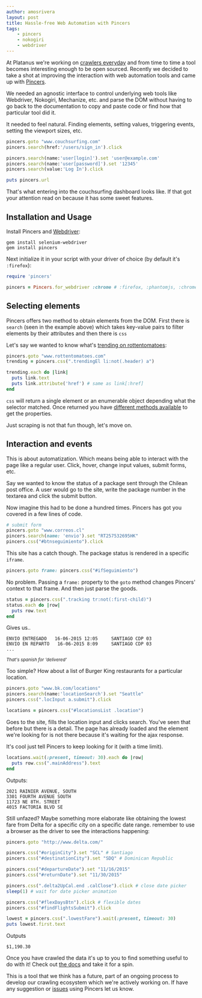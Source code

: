 ```yaml
---
author: amosrivera
layout: post
title: Hassle-free Web Automation with Pincers
tags:
    - pincers
    - nokogiri
    - webdriver
---
```


At Platanus we're working on [crawlers everyday](https://github.com/platanus/crabfarm-gem) and from time to time a tool becomes interesting enough to be open sourced. Recently we decided to take a shot at improving the interaction with web automation tools and came up with [Pincers](http://github.com/platanus/pincers).

We needed an agnostic interface to control underlying web tools like Webdriver, Nokogiri, Mechanize, etc. and parse the DOM without having to go back to the documentation to copy and paste code or find how that particular tool did it.

It needed to feel natural. Finding elements, setting values, triggering events, setting the viewport sizes, etc.

```ruby
pincers.goto "www.couchsurfing.com"
pincers.search(href:'/users/sign_in').click

pincers.search(name:'user[login]').set 'user@example.com'
pincers.search(name:'user[password]').set '12345'
pincers.search(value:'Log In').click

puts pincers.url
```

That's what entering into the couchsurfing dashboard looks like. If that got your attention read on because it has some sweet features.

## Installation and Usage

Install Pincers and [Webdriver](https://rubygems.org/gems/selenium-webdriver):
```
gem install selenium-webdriver
gem install pincers
```

Next initialize it in your script with your driver of choice (by default it's `:firefox`):
```ruby
require 'pincers'

pincers = Pincers.for_webdriver :chrome # :firefox, :phantomjs, :chrome
```

## Selecting elements

Pincers offers two method to obtain elements from the DOM. First there is `search` (seen in the example above) which takes key-value pairs to filter elements by their attributes and then there is `css`  

Let's say we wanted to know what's [trending on rottentomatoes](http://i.imgur.com/oxO6sOA.png):

```rb
pincers.goto "www.rottentomatoes.com"
trending = pincers.css(".trendingEl li:not(.header) a")

trending.each do |link|
  puts link.text
  puts link.attribute('href') # same as link[:href]
end
```

`css` will return a single element or an enumerable object depending what the selector matched. Once returned you have [different methods available](https://github.com/platanus/pincers#first-element-properties) to get the properties.

Just scraping is not that fun though, let's move on.

## Interaction and events

This is about automatization. Which means being able to interact with the page like a regular user. Click, hover, change input values, submit forms, etc.

Say we wanted to know the status of a package sent through the Chilean post office. A user would go to the site, write the package number in the textarea and click the submit button.

Now imagine this had to be done a hundred times. Pincers has got you covered in a few lines of code.

```ruby
# submit form
pincers.goto "www.correos.cl"
pincers.search(name: 'envio').set "RT257532695HK"
pincers.css("#btnseguimiento").click
```

This site has a catch though. The package status is rendered in a specific `iframe`.

```ruby
pincers.goto frame: pincers.css("#ifSeguimiento")
```

No problem. Passing a `frame:` property to the `goto` method changes Pincers' context to that frame. And then just parse the goods.

```ruby
status = pincers.css(".tracking tr:not(:first-child)")
status.each do |row|
  puts row.text
end
```

Gives us..
```
ENVIO ENTREGADO   16-06-2015 12:05     SANTIAGO CDP 03
ENVIO EN REPARTO   16-06-2015 8:09     SANTIAGO CDP 03
...
```
_<small>That's spanish for 'delivered'</small>_

Too simple? How about a list of Burger King restaurants for a particular location.

```ruby
pincers.goto "www.bk.com/locations"
pincers.search(name:'locationSearch').set "Seattle"
pincers.css(".locInput a.submit").click

locations = pincers.css("#locationsList .location")
```

Goes to the site, fills the location input and clicks search. You've seen that before but there is a detail. The page has already loaded and the element we're looking for is not there because it's waiting for the ajax response.

It's cool just tell Pincers to keep looking for it (with a time limit).

```ruby
locations.wait(:present, timeout: 30).each do |row|
  puts row.css(".mainAddress").text
end
```

Outputs:

```
2021 RAINIER AVENUE, SOUTH
3301 FOURTH AVENUE SOUTH
11723 NE 8TH. STREET
4015 FACTORIA BLVD SE
```

Still unfazed? Maybe something more elaborate like obtaining the lowest fare from Delta for a specific city on a specific date range. remember to use a browser as the driver to see the interactions happening:

```ruby
pincers.goto "http://www.delta.com/"

pincers.css("#originCity").set "SCL" # Santiago
pincers.css("#destinationCity").set "SDQ" # Dominican Republic

pincers.css("#departureDate").set "11/16/2015"
pincers.css("#returnDate").set "11/30/2015"

pincers.css(".delta2UpCal.end .calClose").click # close date picker
sleep(1) # wait for date picker animation

pincers.css("#flexDaysBtn").click # flexible dates
pincers.css("#findFlightsSubmit").click

lowest = pincers.css(".lowestFare").wait(:present, timeout: 30)
puts lowest.first.text
```

Outputs
```
$1,190.30
```

Once you have crawled the data it's up to you to find something useful to do with it! Check out [the docs](http://github.com/platanus/pincers) and take it for a spin.

This is a tool that we think has a future, part of an ongoing process to develop our crawling ecosystem which we're actively working on. If have any suggestion or [issues](https://github.com/platanus/pincers/issues/new) using Pincers let us know.

